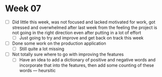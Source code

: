 # Week 07

- [ ]  Did little this week, was not focused and lacked motivated for work, got stressed and overwhelmed after last week from the feeling the project is not going in the right direction even after putting in a lot of effort
    - [ ]  Just going to try and improve and get back on track this week
- [ ]  Done some work on the production application
    - [ ]  Still quite a lot missing
- [ ]  Not totally sure where to go with improving the features
    - [ ]  Have an idea to add a dictionary of positive and negative words and incorporate that into the features, then add some counting of these words — heursitic